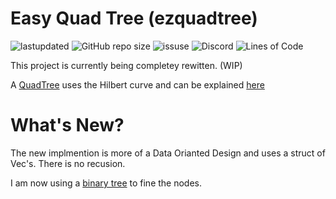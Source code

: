 # Easy Quad Tree (ezquadtree)

![lastupdated](https://img.shields.io/github/last-commit/cowboy8625/ezquadtree)
![GitHub repo size](https://img.shields.io/github/repo-size/cowboy8625/ezquadtree)
![issuse](https://img.shields.io/github/issues/cowboy8625/ezquadtree)
![Discord](https://img.shields.io/discord/509849754155614230)
![Lines of Code](https://tokei.rs/b1/github/cowboy8625/ezquadtree)

This project is currently being completey rewitten. (WIP)

A [QuadTree](https://www.i-programmer.info/programming/theory/1679-quadtrees-and-octrees.html)
uses the Hilbert curve and can be explained
[here](http://blog.notdot.net/2009/11/Damn-Cool-Algorithms-Spatial-indexing-with-Quadtrees-and-Hilbert-Curves)

# What's New?

The new implmention is more of a Data Orianted Design and uses a struct of Vec's. There is no recusion.

I am now using a [binary tree](https://en.wikipedia.org/wiki/Binary_heap#Heap_implementation) to fine the nodes.
